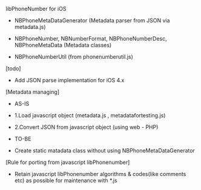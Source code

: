 libPhoneNumber for iOS
* NBPhoneMetaDataGenerator (Metadata parser from JSON via metadata.js)
* NBPhoneNumber, NBNumberFormat, NBPhoneNumberDesc, NBPhoneMetaData (Metadata classes) 

* NBPhoneNumberUtil (from phonenumberutil.js)

[todo]
* Add JSON parse implementation for iOS 4.x

[Metadata managing]
* AS-IS
*   1.Load javascript object (metadata.js , metadatafortesting.js)
*   2.Convert JSON from javascript object (using web - PHP)

* TO-BE
*   Create static matadata class without using NBPhoneMetaDataGenerator

[Rule for porting from javascript libPhonenumber]
* Retain javascript libPhonenumber algorithms & codes(like comments etc) as possible for maintenance with *.js
